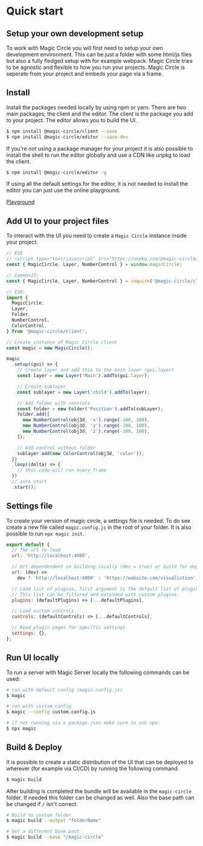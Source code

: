 # Quick start

## Setup your own development setup

To work with Magic Circle you will first need to setup your own development environment. This can be just a folder with some html/js files but also a fully fledged setup with for example webpack. Magic Circle tries to be agnostic and flexible to how you run your projects. Magic Circle is seperate from your project and embeds your page via a frame.

## Install

Install the packages needed locally by using npm or yarn. There are two main packages; the client and the editor. The client is the package you add to your project. The editor allows you to build the UI.

```sh
$ npm install @magic-circle/client --save
$ npm install @magic-circle/editor --save-dev
```

If you're not using a package manager for your project it is also possible to install the shell to run the editor globally and use a CDN like unpkg to load the client.

```sh
$ npm install @magic-circle/editor -g
```

If using all the default settings for the editor, it is not needed to install the editor you can just use the online playground.

[Playground](https://playground.magic-circle.dev/)

## Add UI to your project files

To interact with the UI you need to create a `Magic Circle` instance inside your project.

```js
// ES5
// <script type="text/javascript" src="https://unpkg.com/@magic-circle/client/dist/magic-circle.min.js"></script>
const { MagicCircle, Layer, NumberControl } = window.magicCircle;

// CommonJS:
const { MagicCircle, Layer, NumberControl } = require('@magic-circle/client');

// ES6:
import {
  MagicCircle,
  Layer,
  Folder,
  NumberControl,
  ColorControl,
} from '@magic-circle/client';

// Create instance of Magic Circle client
const magic = new MagicCircle();

magic
  .setup((gui) => {
    // Create layer and add this to the main layer (gui.layer)
    const layer = new Layer('Main').addTo(gui.layer);

    // Create sublayer
    const sublayer = new Layer('child').addTo(layer);

    // Add folder with controls
    const folder = new Folder('Position').addTo(subLayer);
    folder.add([
      new NumberControl(obj3d, 'x').range(-100, 100),
      new NumberControl(obj3d, 'y').range(-100, 100),
      new NumberControl(obj3d, 'z').range(-100, 100),
    ]);

    // Add control without folder
    sublayer.add(new ColorControl(obj3d, 'color'));
  })
  .loop((delta) => {
    // this code will run every frame
  })
  // auto start
  .start();
```

## Settings file

To create your version of magic circle, a settings file is needed. To do see create a new file called `magic.config.js` in the root of your folder. It is also possible to run `npx magic init`.

```js
export default {
  // The url to load
  url: 'http://localhost:4000',

  // Url dependendent on building locally (dev = true) or build for deployment
  url: (dev) =>
    dev ? 'http://localhost:4000' : 'https://website.com/visualistion',

  // Load list of plugins, first argument is the default list of plugins
  // This list can be filtered and extended with custom plugins.
  plugins: (defaultPlugins) => [...defaultPlugins],

  // Load custom controls
  controls: (defaultControls) => [...defaultControls],

  // Read plugin pages for specific settings
  settings: {},
};
```

## Run UI locally

To run a server with Magic Server locally the following commands can be used:

```sh
# run with default config (magic.config.js)
$ magic

# run with custom config
$ magic --config custom.config.js

# if not running via a package.json make sure to use npx:
$ npx magic
```

## Build & Deploy

It is possible to create a static distribution of the UI that can be deployed to wherever (for example via CI/CD) by running the following command:

```sh
$ magic build
```

After building is completed the bundle will be available in the `magic-circle` folder. If needed this folder can be changed as well. Also the base path can be changed if `/` isn't correct.

```sh
# Build to custom folder
$ magic build --output "folderName"

# Set a different base path
$ magic build --base "/magic-circle"
```
